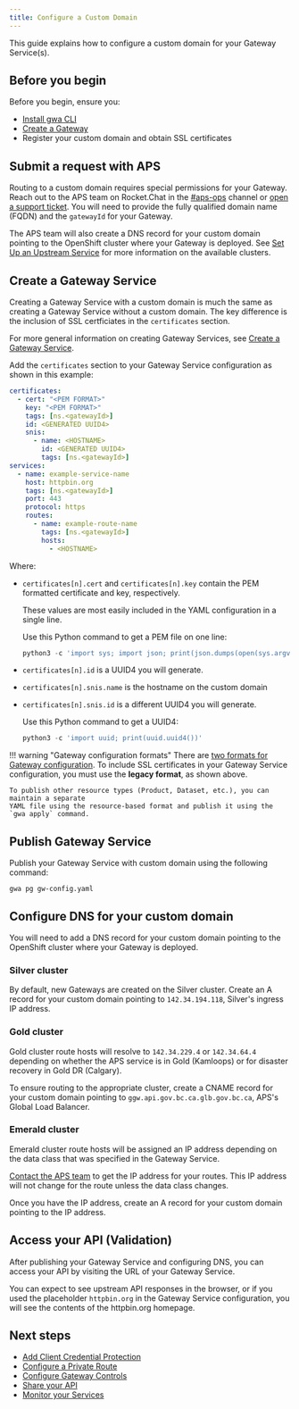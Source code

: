 ```yaml
---
title: Configure a Custom Domain
---
```


<!-- overview -->

This guide explains how to configure a custom domain for your Gateway Service(s).

<!-- prerequisites -->

## Before you begin

Before you begin, ensure you:

- [Install gwa CLI](/how-to/gwa-install.md)
- [Create a Gateway](/how-to/create-gateway.md)
- Register your custom domain and obtain SSL certificates

<!-- steps -->

## Submit a request with APS

Routing to a custom domain requires special permissions for your Gateway. Reach
out to the APS team on Rocket.Chat in the
[#aps-ops](https://chat.developer.gov.bc.ca/channel/aps-ops) channel or [open a
support
ticket](https://dpdd.atlassian.net/servicedesk/customer/portal/1/group/2). You will need to provide the fully qualified domain name (FQDN) and the `gatewayId` for your Gateway.

The APS team will also create a DNS record for your custom domain pointing to
the OpenShift cluster where your Gateway is deployed. See [Set Up an Upstream
Service](/how-to/upstream-services) for more information on the available
clusters.

## Create a Gateway Service

Creating a Gateway Service with a custom domain is much the same as creating a
Gateway Service without a custom domain. The key difference is the inclusion of
SSL certficiates in the `certificates` section.

For more general information on creating Gateway Services, see [Create a Gateway Service](/how-to/create-gateway-service.md).

Add the `certificates` section to your Gateway Service configuration as shown in this example:

```yaml
certificates:
  - cert: "<PEM FORMAT>"
    key: "<PEM FORMAT>"
    tags: [ns.<gatewayId>]
    id: <GENERATED UUID4>
    snis:
      - name: <HOSTNAME>
        id: <GENERATED UUID4>
        tags: [ns.<gatewayId>]
services:
  - name: example-service-name
    host: httpbin.org
    tags: [ns.<gatewayId>]
    port: 443
    protocol: https
    routes:
      - name: example-route-name
        tags: [ns.<gatewayId>]
        hosts:
          - <HOSTNAME>
```

Where:

- `certificates[n].cert` and `certificates[n].key` contain the PEM formatted certificate and key, respectively.

  These values are most easily included in the YAML configuration in a single line. 
  
  Use this Python command to get a PEM file on one line:
    
    ```python linenums="0"
    python3 -c 'import sys; import json; print(json.dumps(open(sys.argv[1]).read()))' my.pem
    ```

- `certificates[n].id` is a UUID4 you will generate.
- `certificates[n].snis.name` is the hostname on the custom domain
- `certificates[n].snis.id` is a different UUID4 you will generate.

  Use this Python command to get a UUID4:
    
  ```python linenums="0"
  python3 -c 'import uuid; print(uuid.uuid4())'
  ```

!!! warning "Gateway configuration formats"
    There are [two formats for Gateway configuration](/concepts/gateway-config.md#gateway-configuration-formats).
    To include SSL certificates in your Gateway Service configuration, you must use the **legacy format**, as shown above.   

    To publish other resource types (Product, Dataset, etc.), you can maintain a separate 
    YAML file using the resource-based format and publish it using the `gwa apply` command. 

## Publish Gateway Service

Publish your Gateway Service with custom domain using the following command:

```shell linenums="0"
gwa pg gw-config.yaml
```

## Configure DNS for your custom domain

You will need to add a DNS record for your custom domain pointing to the OpenShift cluster where your Gateway is deployed.

### Silver cluster

By default, new Gateways are created on the Silver cluster. Create an A record
for your custom domain pointing to `142.34.194.118`, Silver's ingress IP
address.

### Gold cluster

Gold cluster route hosts will resolve to `142.34.229.4` or `142.34.64.4`
depending on whether the APS service is in Gold (Kamloops) or for disaster
recovery in Gold DR (Calgary).

To ensure routing to the appropriate cluster, create a CNAME record for your
custom domain pointing to `ggw.api.gov.bc.ca.glb.gov.bc.ca`, APS's Global Load
Balancer.

### Emerald cluster

Emerald cluster route hosts will be assigned an IP address depending on the data
class that was specified in the Gateway Service.

[Contact the APS team](README.md#need-a-hand) to get the IP address for your
routes. This IP address will not change for the route unless the data class
changes.

Once you have the IP address, create an A record for your custom domain pointing
to the IP address.

## Access your API (Validation)

After publishing your Gateway Service and configuring DNS, you can access your
API by visiting the URL of your Gateway Service.

You can expect to see upstream API responses in the browser, or if you used the
placeholder `httpbin.org` in the Gateway Service configuration, you will see the
contents of the httpbin.org homepage.

<!-- whatsnext -->

## Next steps

- [Add Client Credential Protection](/how-to/client-cred-flow.md)
- [Configure a Private Route](/how-to/private-route.md)
- [Configure Gateway Controls](/how-to/COMMON-CONFIG.md)
- [Share your API](/how-to/api-discovery.md)
- [Monitor your Services](/how-to/monitoring.md)

